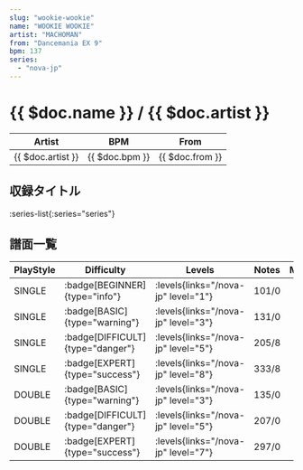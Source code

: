 ```yaml
---
slug: "wookie-wookie"
name: "WOOKIE WOOKIE"
artist: "MACHOMAN"
from: "Dancemania EX 9"
bpm: 137
series:
  - "nova-jp"
---
```


# {{ $doc.name }} / {{ $doc.artist }}

|Artist|BPM|From|
|------|---|----|
|{{ $doc.artist }}|{{ $doc.bpm }}|{{ $doc.from }}|

## 収録タイトル

:series-list{:series="series"}

## 譜面一覧

|PlayStyle|Difficulty|Levels|Notes|Movie|
|---------|----------|------|-----|-----|
|SINGLE| :badge[BEGINNER]{type="info"}| :levels{links="/nova-jp" level="1"}|101/0||
|SINGLE| :badge[BASIC]{type="warning"}| :levels{links="/nova-jp" level="3"}|131/0||
|SINGLE| :badge[DIFFICULT]{type="danger"}| :levels{links="/nova-jp" level="5"}|205/8||
|SINGLE| :badge[EXPERT]{type="success"}| :levels{links="/nova-jp" level="8"}|333/8||
|DOUBLE| :badge[BASIC]{type="warning"}| :levels{links="/nova-jp" level="3"}|135/0||
|DOUBLE| :badge[DIFFICULT]{type="danger"}| :levels{links="/nova-jp" level="5"}|207/0||
|DOUBLE| :badge[EXPERT]{type="success"}| :levels{links="/nova-jp" level="7"}|297/0||
